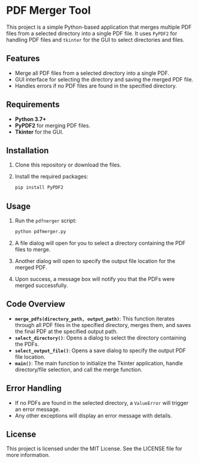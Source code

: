 # PDF Merger Tool

This project is a simple Python-based application that merges multiple PDF files from a selected directory into a single PDF file. It uses `PyPDF2` for handling PDF files and `tkinter` for the GUI to select directories and files.

## Features

- Merge all PDF files from a selected directory into a single PDF.
- GUI interface for selecting the directory and saving the merged PDF file.
- Handles errors if no PDF files are found in the specified directory.

## Requirements

- **Python 3.7+**
- **PyPDF2** for merging PDF files.
- **Tkinter** for the GUI.

## Installation

1. Clone this repository or download the files.
2. Install the required packages:

    ```bash
    pip install PyPDF2
    ```

## Usage

1. Run the `pdfnerger` script:

    ```bash
    python pdfmerger.py
    ```

2. A file dialog will open for you to select a directory containing the PDF files to merge.
3. Another dialog will open to specify the output file location for the merged PDF.
4. Upon success, a message box will notify you that the PDFs were merged successfully.

## Code Overview

- **`merge_pdfs(directory_path, output_path)`**: This function iterates through all PDF files in the specified directory, merges them, and saves the final PDF at the specified output path.
- **`select_directory()`**: Opens a dialog to select the directory containing the PDFs.
- **`select_output_file()`**: Opens a save dialog to specify the output PDF file location.
- **`main()`**: The main function to initialize the Tkinter application, handle directory/file selection, and call the merge function.

## Error Handling

- If no PDFs are found in the selected directory, a `ValueError` will trigger an error message.
- Any other exceptions will display an error message with details.

## License

This project is licensed under the MIT License. See the LICENSE file for more information.
